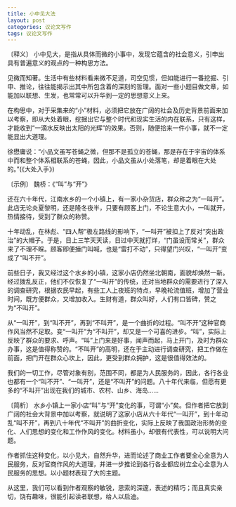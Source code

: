 ```yaml
---
title: 小中见大法
layout: post
categories: 议论文写作
tags: 议论文写作
---
```


〔释义〕 小中见大，是指从具体而微的小事中，发现它蕴含的社会意义，引申出具有普遍意义的观点的一种构思方法。

见微而知著。生活中有些材料看来微不足道，司空见惯，但如能进行一番挖掘、引申、推论，往往能揭示出其中所包含着的深刻的哲理。面对一些小题目做文章，如能加以联想、生发，也常常可以升华到一定的思想意义上来。

在构思中，对于采集来的“小”材料，必须把它放在广阔的社会及历史背景前面来加以考察，即从大处着眼，挖掘出它与整个时代和现实生活的内在联系，只有这样，才能收到“一滴水反映出太阳的光辉”的效果。否则，随便拾来一件小事，就不一定能显出大道理。

徐懋庸说：“小品文虽写苍蝇之微，但那不是孤立的苍蝇，那是存在于宇宙的体系中而和整个体系相联系的苍蝇，因此，小品文虽从小处落笔，却是着眼在大处的。”(《大处入手》)

〔示例〕 魏桥：《“叫”与“开”》

还在六十年代，江南水乡的一个小镇上，有一家小杂货店，群众称之为“一叫开”。此店无论炎夏黎明，还是隆冬夜半，只要有顾客上门，不论生意大小，一叫就开，热情接待，受到了群众的称赞。

十年动乱，在林彪、“四人帮”极左路线的影响下，“一叫开”被扣上了反对“突出政治”的大帽子。于是，日上三竿天天读，日过中天就打烊，“门虽设而常关”，群众来了不理不睬。顾客即便捶门叫喊，也是“雷打不动”，只得望门兴叹，“一叫开”变成了“叫不开”。

前些日子，我又经过这个水乡的小镇，这家小店仍然坐北朝南，面貌却焕然一新。经过拨乱反正，他们不仅恢复了“一叫开”的传统，还对当地群众的需要进行了深入的调查研究，根据农民早起，有些工人上夜班的特点，早晚轮流值班，增加了营业时间，既方便群众，又增加收入。生财有道，群众叫好，人们有口皆碑，赞之为“不叫开”。

从“一叫开”，到“叫不开”，再到“不叫开”，是一个曲折的过程。“叫不开”这种官商作风当然不足取。变“一叫开”为“不叫开”，却又是一个可喜的进步。“叫”，实际上反映了群众的要求、呼声。“叫”上门来是好事，闻声而起，马上开门，及时为群众办事，这是值得称赞的。“不叫开”的高明，还在于主动进行调查研究，把工作做在前面，把门开在群众心坎上，因此，更受到群众拥护，这是很值得效法的。

我们的一切工作，尽管对象有别，范围不同，都是为人民服务的，因此，各行各业也都有一个“叫不开”、“一叫开”，还是“不叫开”的问题。八十年代来临，但愿有更多的“不叫开”出现在我们的城市、农村、山乡、海岛……

〔简析〕 水乡小镇上一家小店“叫”与“开”变化的事，可谓“小”矣。但作者把它放到广阔的社会大背景中加以考察，就说明了这家小店从六十年代“一叫开”，到十年动乱“叫不开”，再到八十年代“不叫开”的曲折变化，实际上反映了我国政治形势的变化、人们思想的变化和工作作风的变化。材料虽小，却很有代表性，可以说明大问题。

作者抓住这种变化，以小见大，自然升华，进而论述了商业工作者要全心全意为人民服务，反对官商作风的大道理，并进一步推论到各行各业都应树立全心全意为人民服务的思想。以小题材表现了大的主题。

从这里，我们可以看到作者观察的敏锐，思索的深邃，表述的精巧；而且真实亲切，饶有趣味，很能引起读者联想，给人以启迪。 